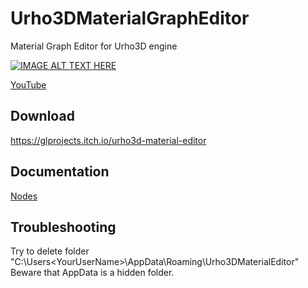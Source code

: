 # Urho3DMaterialGraphEditor
Material Graph Editor for Urho3D engine

[![IMAGE ALT TEXT HERE](https://img.youtube.com/vi/RjrDxjzzKGE/0.jpg)](https://www.youtube.com/watch?v=RjrDxjzzKGE)

[YouTube](https://www.youtube.com/channel/UCWxM_7z4Ab0g5wjN36e2Zqg/videos)

## Download
https://glprojects.itch.io/urho3d-material-editor


## Documentation

[Nodes](docs/AllNodes.md)

## Troubleshooting

Try to delete folder "C:\Users\<YourUserName>\AppData\Roaming\Urho3DMaterialEditor\"
Beware that AppData is a hidden folder.
